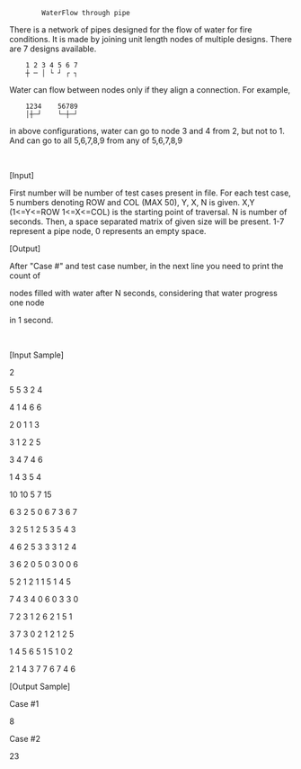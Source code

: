             WaterFlow through pipe

There is a network of pipes designed for the flow of water for fire conditions. It is made by joining unit length nodes of multiple designs. There are 7 designs available.

        1 2 3 4 5 6 7
        ┼ ─ │ └ ┘ ┌ ┐
        
 Water can flow between nodes only if they align a connection. For example,
 
        1234    56789
        │┼─┘    └─┼─┘
        
 in above configurations, water can go to node 3 and 4 from 2, but not to 1. And can go to all 5,6,7,8,9 from any of 5,6,7,8,9

﻿ 

[Input] 

 First number will be number of test cases present in file. For each test case, 5 numbers denoting ROW and COL (MAX 50), Y, X, N is given. X,Y (1<=Y<=ROW 1<=X<=COL) is the starting point of traversal. N is number of seconds.  Then, a space separated matrix of given size will be present. 1-7 represent a pipe node, 0 represents an empty space. 

 

[Output] 

 After "Case #" and test case number, in the next line you need to print the count of 

 nodes filled with water after N seconds, considering that water progress one node

 in 1 second. 

﻿
 

[Input Sample]

2

5 5 3 2 4

4 1 4 6 6 

2 0 1 1 3 

3 1 2 2 5 

3 4 7 4 6 

1 4 3 5 4 


10 10 5 7 15

6 3 2 5 0 6 7 3 6 7 

3 2 5 1 2 5 3 5 4 3 

4 6 2 5 3 3 3 1 2 4 

3 6 2 0 5 0 3 0 0 6 

5 2 1 2 1 1 5 1 4 5 

7 4 3 4 0 6 0 3 3 0 

7 2 3 1 2 6 2 1 5 1 

3 7 3 0 2 1 2 1 2 5 

1 4 5 6 5 1 5 1 0 2 

2 1 4 3 7 7 6 7 4 6 



[Output Sample]

Case #1

8

Case #2

23

